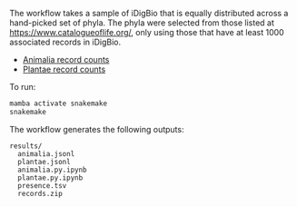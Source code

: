 The workflow takes a sample of iDigBio that is equally distributed across a hand-picked set of phyla. The phyla were selected from those listed at https://www.catalogueoflife.org/, only using those that have at least 1000 associated records in iDigBio.

* [Animalia record counts](https://beta-search.idigbio.org/v2/summary/top/records/?rq={"family":{"type":"exists"},"kingdom":"animalia"}&top_fields=["phylum"]&count=1000)
* [Plantae record counts](https://beta-search.idigbio.org/v2/summary/top/records/?rq={"family":{"type":"exists"},"kingdom":"plantae"}&top_fields=["phylum"]&count=1000)

To run:

```bash
mamba activate snakemake
snakemake
```

The workflow generates the following outputs:
```
results/
  animalia.jsonl 
  plantae.jsonl
  animalia.py.ipynb
  plantae.py.ipynb
  presence.tsv
  records.zip
```
